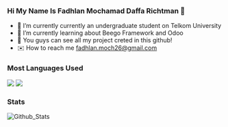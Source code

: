 ### Hi My Name Is Fadhlan Mochamad Daffa Richtman 👋

- 🔭 I’m currently currently an undergraduate student on Telkom University
- 🌱 I’m currently learning about Beego Framework and Odoo
- :open_file_folder: You guys can see all my project creted in this github!
- :envelope: How to reach me fadhlan.moch26@gmail.com

### Most Languages Used
<img src="https://img.shields.io/badge/-HTML-e34f26?logo=html5&logoColor=fff">
<img src="https://img.shields.io/badge/-CSS-1572B6?logo=css3&logoColor=fff">

### Stats
![Github_Stats](https://github-readme-stats.vercel.app/api?username=fadhlan-moch26&count_private=true&show_icons=true&theme=radical)
